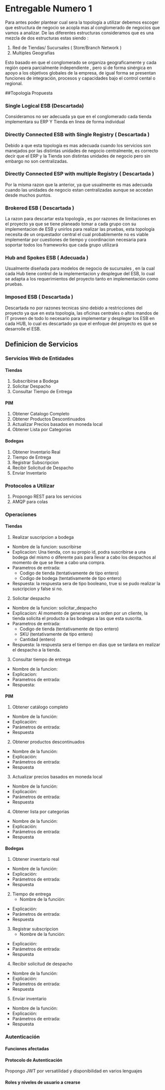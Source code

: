 # Entregable Numero 1

Para antes poder plantear cual sera la topología a utilizar debemos escoger que estructura de negocio se acopla mas al conglomerado 
de negocios que vamos a analizar. De las diferentes estructuras consideramos que es una mezcla de dos estructuras estas siendo :

1. Red de Tiendas/ Sucursales ( Store/Branch Network )
2. Multiples Geografías

Esto basado en que el conglomerado se organiza geograficamente y cada región opera parcialmente independiente , pero si de forma sinérgica 
en apoyo a los objetivos globales de la empresa, de igual forma se presentan funciones de integración, procesos y capacidades bajo el 
control cental o regional.

##Topología Propuesta

### Single Logical ESB (Descartada)
Consideramos no ser adecuada ya que en el conglomerado cada tienda implementara su ERP Y Tienda en linea de forma individual

### Directly Connected ESB with Single Registry ( Descartada )
Debido a que esta topología es mas adecuada cuando los servicios son manejados por las distintas unidades de negocio centralmente,
es correcto decir que el ERP y la Tienda son distintas unidades de negocio pero sin embargo no son centralizadas.

### Directly Connected ESP with multiple Registry ( Descartada )
Por la misma razon que la anterior, ya que usualmente es mas adecuada cuando las unidades de negocio estan centralizadas aunque se
accedan desde muchos puntos.

### Brokered ESB ( Descartada )
La razon para descartar esta topología , es por razones de limitaciones en el proyecto ya que se tiene planeado tomar a cada grupo con su
implementacion de ESB y unirlos para realizar las pruebas, esta topología necesita de un orquestador central el cual probablemente no es
viable implementar por cuestiones de tiempo y coordinacion necesaria para soportar todos los frameworks que cada grupo utilizará

### Hub and Spokes ESB ( Adecuada )
Usualmente diseñada para modelos de negocio de sucursales , en la cual cada Hub tiene control de la implementacion y desplegue del ESB,
lo cual se adapta a los requerimientos del proyecto tanto en implementación como pruebas.

### Imposed ESB ( Descartada )
Descartada no por razones tecnicas sino debido a restricciones del proyecto ya que en esta topologia, las oficinas centrales o altos 
mandos de IT proveen de todo lo necesario para implementar y desplegar los ESB en cada HUB, lo cual es descartado ya que el enfoque del
proyecto es que se desarrolle el ESB.

## Definicion de Servicios
### Servicios Web de Entidades
#### Tiendas
1. Subscribirse a Bodega
2. Solicitar Despacho
3. Consultar Tiempo de Entrega
#### PIM
1. Obtener Catalogo Completo
2. Obtener Productos Descontinuados
3. Actualizar Precios basados en moneda local
4. Obtener Lista por Categorias
#### Bodegas
1. Obtener Inventario Real
2. Tiempo de Entrega
3. Registrar Subscripcion
4. Recibir Solicitud de Despacho
5. Enviar Inventario
### Protocolos a Utilizar
1. Propongo REST para los servicios 
2. AMQP para colas
### Operaciones
#### Tiendas
1. Realizar suscripcion a bodega
  - Nombre de la funcion: suscribirse
  - Explicacion: Una tienda, con su propio id, podra suscribirse a una bodega del mismo o diferente pais para llevar a cabo los despachos al momento de que se lleve a cabo una compra.
  - Parametros de entrada:
    - Codigo de tienda (tentativamente de tipo entero)
    - Codigo de bodega (tentativamente de tipo entero)
  - Respuesta: la respuesta sera de tipo booleano, true si se pudo realizar la suscripcion y false si no.
2. Solicitar despacho
  - Nombre de la funcion: solicitar_despacho
  - Explicacion: Al momento de generarse una orden por un cliente, la tienda solicita el producto a las bodegas a las que esta suscrita.
  - Parametros de entrada:
    - Codigo de tienda (tentativamente de tipo entero)
    - SKU (tentativamente de tipo entero)
    - Cantidad (entero)
  - Respuesta: la respuesta sera el tiempo en dias que se tardara en realizar el despacho a la tienda.
3. Consultar tiempo de entrega
  - Nombre de la funcion:
  - Explicacion:
  - Parametros de entrada:
  - Respuesta:
#### PIM
1. Obtener catálogo completo 
  - Nombre de la función: 
  - Explicación:
  - Parámetros de entrada:
  - Respuesta
2. Obtener productos descontinuados
  - Nombre de la función: 
  - Explicación:
  - Parámetros de entrada:
  - Respuesta
3. Actualizar precios basados en moneda local
  - Nombre de la función: 
  - Explicación:
  - Parámetros de entrada:
  - Respuesta
4. Obtener lista por categorias
  - Nombre de la función: 
  - Explicación:
  - Parámetros de entrada:
  - Respuesta
#### Bodegas
1. Obtener inventario real
  - Nombre de la función: 
  - Explicación:
  - Parámetros de entrada:
  - Respuesta
2. Tiempo de entrega
   - Nombre de la función: 
  - Explicación:
  - Parámetros de entrada:
  - Respuesta
3. Registrar subscripcion
    - Nombre de la función: 
  - Explicación:
  - Parámetros de entrada:
  - Respuesta
4. Recibir solicitud de despacho
  - Nombre de la función: 
  - Explicación:
  - Parámetros de entrada:
  - Respuesta
5. Enviar inventario
  - Nombre de la función: 
  - Explicación:
  - Parámetros de entrada:
  - Respuesta
### Autenticación
#### Funciones afectadas
#### Protocolo de Autenticación
Propongo JWT por versatilidad y disponibilidad en varios lenguajes
#### Roles y niveles de usuario a crearse


